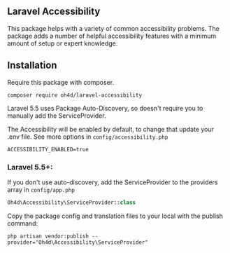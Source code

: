 ## Laravel Accessibility

This package helps with a variety of common accessibility problems.
The package adds a number of helpful accessibility features with a minimum amount of setup or expert knowledge.

## Installation

Require this package with composer.

```shell
composer require oh4d/laravel-accessibility
```

Laravel 5.5 uses Package Auto-Discovery, so doesn't require you to manually add the ServiceProvider.

The Accessibility will be enabled by default, to change that update your .env file.
See more options in `config/accessibility.php`
```text
ACCESSIBILITY_ENABLED=true
``` 

### Laravel 5.5+:

If you don't use auto-discovery, add the ServiceProvider to the providers array in `config/app.php`

```php
Oh4d\Accessibility\ServiceProvider::class
```

Copy the package config and translation files to your local with the publish command:

```shell
php artisan vendor:publish --provider="Oh4d\Accessibility\ServiceProvider"
```